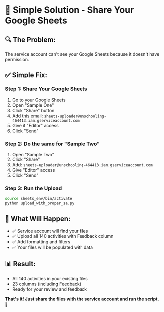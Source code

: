 # 🚀 Simple Solution - Share Your Google Sheets

## 🔍 **The Problem:**
The service account can't see your Google Sheets because it doesn't have permission.

## ✅ **Simple Fix:**

### **Step 1: Share Your Google Sheets**
1. Go to your Google Sheets
2. Open "Sample One" 
3. Click "Share" button
4. Add this email: `sheets-uploader@unschooling-464413.iam.gserviceaccount.com`
5. Give it "Editor" access
6. Click "Send"

### **Step 2: Do the same for "Sample Two"**
1. Open "Sample Two"
2. Click "Share" 
3. Add: `sheets-uploader@unschooling-464413.iam.gserviceaccount.com`
4. Give "Editor" access
5. Click "Send"

### **Step 3: Run the Upload**
```bash
source sheets_env/bin/activate
python upload_with_proper_sa.py
```

## 🎯 **What Will Happen:**
- ✅ Service account will find your files
- ✅ Upload all 140 activities with Feedback column
- ✅ Add formatting and filters
- ✅ Your files will be populated with data

## 📊 **Result:**
- All 140 activities in your existing files
- 23 columns (including Feedback)
- Ready for your review and feedback

**That's it! Just share the files with the service account and run the script.** 🚀
